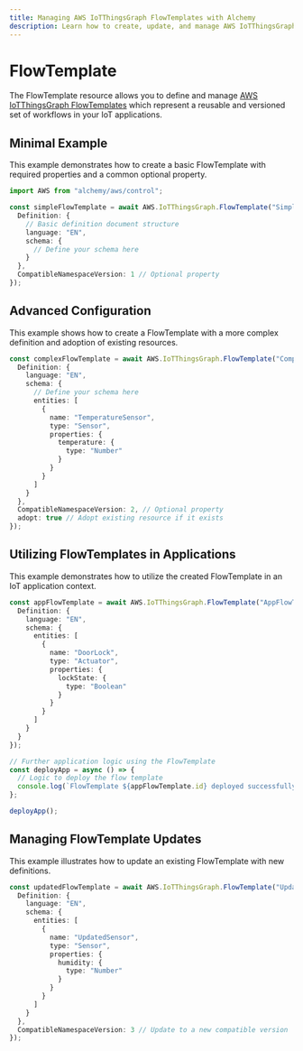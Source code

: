 ```yaml
---
title: Managing AWS IoTThingsGraph FlowTemplates with Alchemy
description: Learn how to create, update, and manage AWS IoTThingsGraph FlowTemplates using Alchemy Cloud Control.
---
```


# FlowTemplate

The FlowTemplate resource allows you to define and manage [AWS IoTThingsGraph FlowTemplates](https://docs.aws.amazon.com/iotthingsgraph/latest/userguide/) which represent a reusable and versioned set of workflows in your IoT applications.

## Minimal Example

This example demonstrates how to create a basic FlowTemplate with required properties and a common optional property.

```ts
import AWS from "alchemy/aws/control";

const simpleFlowTemplate = await AWS.IoTThingsGraph.FlowTemplate("SimpleFlowTemplate", {
  Definition: {
    // Basic definition document structure
    language: "EN",
    schema: {
      // Define your schema here
    }
  },
  CompatibleNamespaceVersion: 1 // Optional property
});
```

## Advanced Configuration

This example shows how to create a FlowTemplate with a more complex definition and adoption of existing resources.

```ts
const complexFlowTemplate = await AWS.IoTThingsGraph.FlowTemplate("ComplexFlowTemplate", {
  Definition: {
    language: "EN",
    schema: {
      // Define your schema here
      entities: [
        {
          name: "TemperatureSensor",
          type: "Sensor",
          properties: {
            temperature: {
              type: "Number"
            }
          }
        }
      ]
    }
  },
  CompatibleNamespaceVersion: 2, // Optional property
  adopt: true // Adopt existing resource if it exists
});
```

## Utilizing FlowTemplates in Applications

This example demonstrates how to utilize the created FlowTemplate in an IoT application context.

```ts
const appFlowTemplate = await AWS.IoTThingsGraph.FlowTemplate("AppFlowTemplate", {
  Definition: {
    language: "EN",
    schema: {
      entities: [
        {
          name: "DoorLock",
          type: "Actuator",
          properties: {
            lockState: {
              type: "Boolean"
            }
          }
        }
      ]
    }
  }
});

// Further application logic using the FlowTemplate
const deployApp = async () => {
  // Logic to deploy the flow template
  console.log(`FlowTemplate ${appFlowTemplate.id} deployed successfully.`);
};

deployApp();
``` 

## Managing FlowTemplate Updates

This example illustrates how to update an existing FlowTemplate with new definitions.

```ts
const updatedFlowTemplate = await AWS.IoTThingsGraph.FlowTemplate("UpdatedFlowTemplate", {
  Definition: {
    language: "EN",
    schema: {
      entities: [
        {
          name: "UpdatedSensor",
          type: "Sensor",
          properties: {
            humidity: {
              type: "Number"
            }
          }
        }
      ]
    }
  },
  CompatibleNamespaceVersion: 3 // Update to a new compatible version
});
```